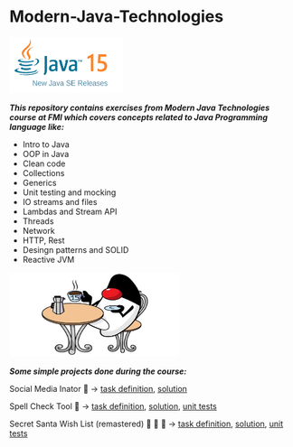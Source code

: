 # Modern-Java-Technologies

<img src="https://github.com/DenitsaStoianova/Modern-Java-Technologies/blob/master/images/java-15-releases.png" width="200" height="100">

***This repository contains exercises from Modern Java Technologies course at FMI which covers concepts related to Java Programming language like:***

- Intro to Java
- OOP in Java
- Clean code
- Collections
- Generics
- Unit testing and mocking
- IO streams and files
- Lambdas and Stream API
- Threads
- Network
- HTTP, Rest
- Desingn patterns and SOLID
- Reactive JVM


<img src="https://github.com/DenitsaStoianova/Modern-Java-Technologies/blob/master/images/java-15.jpg" width="300" height="150">

***Some simple projects done during the course:***

Social Media Inator 📱 -> [task definition](https://github.com/DenitsaStoianova/Modern-Java-Technologies/blob/master/SocialMediaInator/README.md), [solution](https://github.com/DenitsaStoianova/Modern-Java-Technologies/tree/master/SocialMediaInator/src/bg/sofia/uni/fmi/mjt/socialmediar)

Spell Check Tool :speech_balloon: -> [task definition](https://github.com/DenitsaStoianova/Modern-Java-Technologies/blob/master/SpellCheckTool/README.md), [solution](https://github.com/DenitsaStoianova/Modern-Java-Technologies/tree/master/SpellCheckTool/src/bg/sofia/uni/fmi/mjt/spellchecker), [unit tests](https://github.com/DenitsaStoianova/Modern-Java-Technologies/tree/master/SpellCheckTool/test/bg/sofia/uni/fmi/mjt/spellchecker)

Secret Santa Wish List (remastered) :santa: :gift: :christmas_tree: -> [task definition](https://github.com/DenitsaStoianova/Modern-Java-Technologies/blob/master/SecretSantaWishList/README.md), [solution](https://github.com/DenitsaStoianova/Modern-Java-Technologies/tree/master/SecretSantaWishList/src/bg/sofia/uni/fmi/mjt/wish/list), [unit tests](https://github.com/DenitsaStoianova/Modern-Java-Technologies/tree/master/SecretSantaWishList/test/bg/sofia/uni/fmi/mjt/wish/list)

